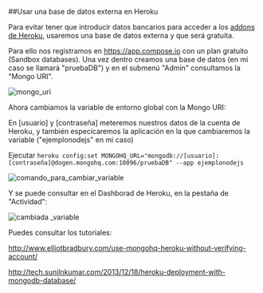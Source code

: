 ##Usar una base de datos externa en Heroku

Para evitar tener que introducir datos bancarios para acceder a los [addons de Heroku](https://addons.heroku.com/), usaremos una base de datos externa y que será gratuita.

Para ello nos registramos en https://app.compose.io con un plan gratuito (Sandbox databases). Una vez dentro creamos una base de datos (en mi caso se llamará "pruebaDB") y en el submenú "Admin" consultamos la "Mongo URI".

![mongo_uri](http://i.imgur.com/KVvnVoC.png)

Ahora cambiamos la variable de entorno global con la Mongo URI:

En [usuario] y [contraseña] meteremos nuestros datos de la cuenta de Heroku, y también especicaremos la aplicación en la que cambiaremos la variable ("ejemplonodejs" en mi caso)

Ejecutar `heroku config:set MONGOHQ_URL="mongodb://[usuario]:[contraseña]@dogen.mongohq.com:10096/pruebaDB" --app ejemplonodejs`

![comando_para_cambiar_variable](http://i.imgur.com/orAf8MB.png)

Y se puede consultar en el Dashborad de Heroku, en la pestaña de "Actividad":

![cambiada _variable](http://i.imgur.com/n66BzHc.png)


Puedes consultar los tutoriales:

http://www.elliotbradbury.com/use-mongohq-heroku-without-verifying-account/

http://tech.sunilnkumar.com/2013/12/18/heroku-deployment-with-mongodb-database/